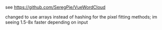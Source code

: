 see https://github.com/SeregPie/VueWordCloud

changed to use arrays instead of hashing for the pixel fitting methods; im seeing 1.5-8x faster depending on input
